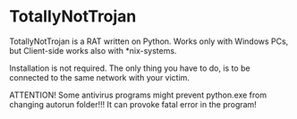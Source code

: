 # TotallyNotTrojan
TotallyNotTrojan is a RAT written on Python. Works only with Windows PCs, but Client-side works also with *nix-systems.

Installation is not required. The only thing you have to do, is to be connected to the same network with your victim.

ATTENTION! Some antivirus programs might prevent python.exe from changing autorun folder!!!
It can provoke fatal error in the program!
